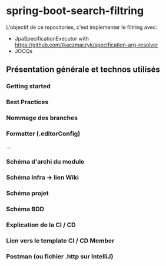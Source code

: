 # spring-boot-search-filtring

L'objectif de ce repositories, c'est implementer le filtring avec:
- JpaSpecificationExecutor with https://github.com/tkaczmarzyk/specification-arg-resolver
- JOOQs




## Présentation générale et technos utilisés

### Getting started

### Best Practices

### Nommage des branches

### Formatter (.editorConfig)

…

### Schéma d'archi du module

### Schéma Infra → lien Wiki

### Schéma projet

### Schéma BDD

### Explication de la CI / CD

### Lien vers le template CI / CD Member

### Postman (ou fichier .http sur IntelliJ)